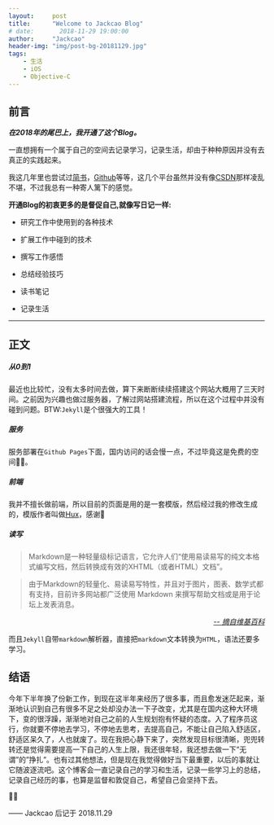 ```yaml
---
layout:     post
title:      "Welcome to Jackcao Blog"
# date:       2018-11-29 19:00:00
author:     "Jackcao"
header-img: "img/post-bg-20181129.jpg"
tags:
    - 生活
    - iOS
    - Objective-C
---
```


## 前言

***在2018年的尾巴上，我开通了这个Blog。***

一直想拥有一个属于自己的空间去记录学习，记录生活，却由于种种原因并没有去真正的实践起来。

我这几年里也尝试过[简书](https://www.jianshu.com)，[Github](https://github.com)等等，这几个平台虽然并没有像[CSDN](https://www.csdn.net)那样凌乱不堪，不过我总有一种寄人篱下的感觉。

**开通Blog的初衷更多的是督促自己,就像写日记一样:**

* 研究工作中使用到的各种技术

* 扩展工作中碰到的技术 

* 撰写工作感悟 

* 总结经验技巧

* 读书笔记 

* 记录生活
 
---

## 正文
        
##### 从0到1

最近也比较忙，没有太多时间去做，算下来断断续续搭建这个网站大概用了三天时间。之前因为兴趣也做过服务器，了解过网站搭建流程，所以在这个过程中并没有碰到问题。BTW:`Jekyll`是个很强大的工具！

<!-- ##### 域名

很多朋友问我为什么不叫`Jackcao.ml`，因为我的外国朋友一直称呼我为Jackchao，我也就听习惯了。申请域名的时候，突发奇想觉得把这个用作域名比较好。虽然我现在想改，但也改不掉了…… -->

##### 服务

服务部署在`Github Pages`下面，国内访问的话会慢一点，不过毕竟这是免费的空间🤷‍♂️。

##### 前端

我并不擅长做前端，所以目前的页面是用的是一套模版，然后经过我的修改生成的，模版作者叫做[Hux](https://github.com/huxpro)，感谢🙏

##### 读写

> Markdown是一种轻量级标记语言，它允许人们“使用易读易写的纯文本格式编写文档，然后转换成有效的XHTML（或者HTML）文档”。

> 由于Markdown的轻量化、易读易写特性，并且对于图片，图表、数学式都有支持，目前许多网站都广泛使用 Markdown 来撰写帮助文档或是用于论坛上发表消息。

<div style="text-align: right; color:gray; font-style:italic"> 
  <a href="http://www.w3school.com.cn">-- 摘自维基百科 </a>
</div>

而且`Jekyll`自带`markdown`解析器，直接把`markdown`文本转换为`HTML`，语法还要多学习。

## 结语

今年下半年换了份新工作，到现在这半年来经历了很多事，而且愈发迷茫起来，渐渐地认识到自己有很多不足之处却没办法一下子改变，尤其是在国内这种大环境下，变的很浮躁，渐渐地对自己之前的人生规划抱有怀疑的态度。入了程序员这行，你就要不停地去学习，不停地去思考，去提高自己，不能让自己陷入舒适区，舒适区呆久了，人也就废了。现在我把心静下来了，突然发现目标很清晰，兜兜转转还是觉得需要提高一下自己的人生上限，我还很年轻，我还想去做一下”无谓”的”挣扎”。也有过其他想法，但是现在我觉得做好当下最重要，以后的事就让它随波逐流吧。这个博客会一直记录自己的学习和生活，记录一些学习上的总结，记录自己经历的事，也算是监督和敦促自己，希望自己会坚持下去。

👋👋

—— Jackcao 后记于 2018.11.29

